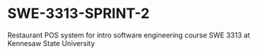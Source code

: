 # SWE-3313-SPRINT-2
Restaurant POS system for intro software engineering course SWE 3313 at Kennesaw State University
